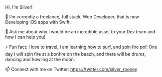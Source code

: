 HI, I'm Silver!



 🔭 I’m currently a freelance, full stack, Web Developer, that is now Developing iOS apps with Swift.

 💬 Ask me about why I would be an incredible asset to your Dev team and how I can help you!
 

 ⚡ Fun fact: I love to travel, I am learning how to surf, and spin fire poi! One day I will spin fire at a bonfire on the beach, and there will be drums, dancing and howling at the moon.
 
 
 
 
  📫 Connect with me on Twitter: https://twitter.com/silver_rooney
  

